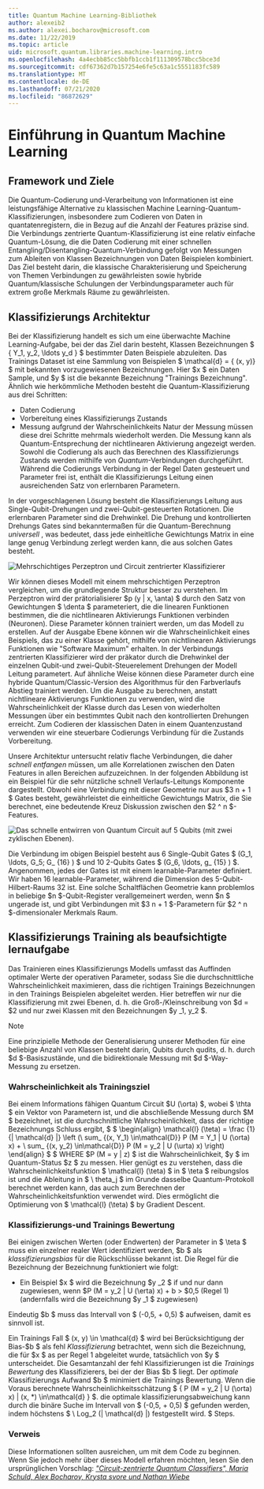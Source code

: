 ```yaml
---
title: Quantum Machine Learning-Bibliothek
author: alexeib2
ms.author: alexei.bocharov@microsoft.com
ms.date: 11/22/2019
ms.topic: article
uid: microsoft.quantum.libraries.machine-learning.intro
ms.openlocfilehash: 4a4ecbb85cc5bbfb1ccb1f111309578bcc5bce3d
ms.sourcegitcommit: cdf67362d7b157254e6fe5c63a1c5551183fc589
ms.translationtype: MT
ms.contentlocale: de-DE
ms.lasthandoff: 07/21/2020
ms.locfileid: "86872629"
---
```

# <a name="introduction-to-quantum-machine-learning"></a>Einführung in Quantum Machine Learning

## <a name="framework-and-goals"></a>Framework und Ziele

Die Quantum-Codierung und-Verarbeitung von Informationen ist eine leistungsfähige Alternative zu klassischen Machine Learning-Quantum-Klassifizierungen, insbesondere zum Codieren von Daten in quantatenregistern, die in Bezug auf die Anzahl der Features präzise sind.
Die Verbindungs zentrierte Quantum-Klassifizierung ist eine relativ einfache Quantum-Lösung, die die Daten Codierung mit einer schnellen Entangling/Disentangling-Quantum-Verbindung gefolgt von Messungen zum Ableiten von Klassen Bezeichnungen von Daten Beispielen kombiniert.
Das Ziel besteht darin, die klassische Charakterisierung und Speicherung von Themen Verbindungen zu gewährleisten sowie hybride Quantum/klassische Schulungen der Verbindungsparameter auch für extrem große Merkmals Räume zu gewährleisten.

## <a name="classifier-architecture"></a>Klassifizierungs Architektur

Bei der Klassifizierung handelt es sich um eine überwachte Machine Learning-Aufgabe, bei der das Ziel darin besteht, Klassen Bezeichnungen $ \{ Y_1, y_2, \ldots y_d \} $ bestimmter Daten Beispiele abzuleiten. Das Trainings Dataset ist eine Sammlung von Beispielen $ \mathcal{d} = \{ (x, y)} $ mit bekannten vorzugewiesenen Bezeichnungen. Hier $x $ ein Daten Sample, und $y $ ist die bekannte Bezeichnung "Trainings Bezeichnung".
Ähnlich wie herkömmliche Methoden besteht die Quantum-Klassifizierung aus drei Schritten:
- Daten Codierung
- Vorbereitung eines Klassifizierungs Zustands
- Messung aufgrund der Wahrscheinlichkeits Natur der Messung müssen diese drei Schritte mehrmals wiederholt werden. Die Messung kann als Quantum-Entsprechung der nichtlinearen Aktivierung angezeigt werden.
Sowohl die Codierung als auch das Berechnen des Klassifizierungs Zustands werden mithilfe von *Quantum*-Verbindungen durchgeführt. Während die Codierungs Verbindung in der Regel Daten gesteuert und Parameter frei ist, enthält die Klassifizierungs Leitung einen ausreichenden Satz von erlernbaren Parametern. 

In der vorgeschlagenen Lösung besteht die Klassifizierungs Leitung aus Single-Qubit-Drehungen und zwei-Qubit-gesteuerten Rotationen. Die erlernbaren Parameter sind die Drehwinkel. Die Drehung und kontrollierten Drehungs Gates sind bekanntermaßen für die Quantum-Berechnung *universell* , was bedeutet, dass jede einheitliche Gewichtungs Matrix in eine lange genug Verbindung zerlegt werden kann, die aus solchen Gates besteht.

![Mehrschichtiges Perzeptron und Circuit zentrierter Klassifizierer](~/media/DLvsQCC.png)

Wir können dieses Modell mit einem mehrschichtigen Perzeptron vergleichen, um die grundlegende Struktur besser zu verstehen. Im Perzeptron wird der prätorialisierer $p (y | x, \anta) $ durch den Satz von Gewichtungen $ \denta $ parameteriert, die die linearen Funktionen bestimmen, die die nichtlinearen Aktivierungs Funktionen verbinden (Neuronen). Diese Parameter können trainiert werden, um das Modell zu erstellen. Auf der Ausgabe Ebene können wir die Wahrscheinlichkeit eines Beispiels, das zu einer Klasse gehört, mithilfe von nichtlinearen Aktivierungs Funktionen wie "Software Maximum" erhalten. In der Verbindungs zentrierten Klassifizierer wird der präkator durch die Drehwinkel der einzelnen Qubit-und zwei-Qubit-Steuerelement Drehungen der Modell Leitung parametert. Auf ähnliche Weise können diese Parameter durch eine hybride Quantum/Classic-Version des Algorithmus für den Farbverlaufs Abstieg trainiert werden. Um die Ausgabe zu berechnen, anstatt nichtlineare Aktivierungs Funktionen zu verwenden, wird die Wahrscheinlichkeit der Klasse durch das Lesen von wiederholten Messungen über ein bestimmtes Qubit nach den kontrollierten Drehungen erreicht. Zum Codieren der klassischen Daten in einem Quantenzustand verwenden wir eine steuerbare Codierungs Verbindung für die Zustands Vorbereitung.

Unsere Architektur untersucht relativ flache Verbindungen, die daher *schnell entfangen* müssen, um alle Korrelationen zwischen den Daten Features in allen Bereichen aufzuzeichnen. In der folgenden Abbildung ist ein Beispiel für die sehr nützliche schnell Verlaufs-Leitungs Komponente dargestellt. Obwohl eine Verbindung mit dieser Geometrie nur aus $3 n + 1 $ Gates besteht, gewährleistet die einheitliche Gewichtungs Matrix, die Sie berechnet, eine bedeutende Kreuz Diskussion zwischen den $2 ^ n $-Features.

![Das schnelle entwirren von Quantum Circuit auf 5 Qubits (mit zwei zyklischen Ebenen).](~/media/5-qubit-qccc.png)

Die Verbindung im obigen Beispiel besteht aus 6 Single-Qubit Gates $ (G_1, \ldots, G_5; G_ {16} ) $ und 10 2-Qubits Gates $ (G_6, \ldots, g_ {15} ) $. Angenommen, jedes der Gates ist mit einem learnable-Parameter definiert. Wir haben 16 learnable-Parameter, während die Dimension des 5-Qubit-Hilbert-Raums 32 ist. Eine solche Schaltflächen Geometrie kann problemlos in beliebige $n $-Qubit-Register verallgemeinert werden, wenn $n $ ungerade ist, und gibt Verbindungen mit $3 n + 1 $-Parametern für $2 ^ n $-dimensionaler Merkmals Raum.

## <a name="classifier-training-as-a-supervised-learning-task"></a>Klassifizierungs Training als beaufsichtigte lernaufgabe

Das Trainieren eines Klassifizierungs Modells umfasst das Auffinden optimaler Werte der operativen Parameter, sodass Sie die durchschnittliche Wahrscheinlichkeit maximieren, dass die richtigen Trainings Bezeichnungen in den Trainings Beispielen abgeleitet werden.
Hier betreffen wir nur die Klassifizierung mit zwei Ebenen, d. h. die Groß-/Kleinschreibung von $d = $2 und nur zwei Klassen mit den Bezeichnungen $y _1, y_2 $.

> [!NOTE]
> Eine prinzipielle Methode der Generalisierung unserer Methoden für eine beliebige Anzahl von Klassen besteht darin, Qubits durch qudits, d. h. durch $d $-Basiszustände, und die bidirektionale Messung mit $d $-Way-Messung zu ersetzen.

### <a name="likelihood-as-the-training-goal"></a>Wahrscheinlichkeit als Trainingsziel

Bei einem Informations fähigen Quantum Circuit $U (\orta) $, wobei $ \thta $ ein Vektor von Parametern ist, und die abschließende Messung durch $M $ bezeichnet, ist die durchschnittliche Wahrscheinlichkeit, dass der richtige Bezeichnungs Schluss ergibt, $ $ \begin{align} \mathcal{l} (\teta) = \frac {1} {| \mathcal{d} |} \left (\ sum_ {(x, Y_1) \in\mathcal{D}} P (M = Y_1 | U (\orta) x) + \ sum_ {(x, y_2) \in\mathcal{D}} P (M = y_2 | U (\urta) x) \right) \end{align} $ $ WHERE $P (M = y | z) $ ist die Wahrscheinlichkeit, $y $ im Quantum-Status $z $ zu messen.
Hier genügt es zu verstehen, dass die Wahrscheinlichkeitsfunktion $ \mathcal{l} (\teta) $ in $ \teta $ reibungslos ist und die Ableitung in $ \ theta_j $ im Grunde dasselbe Quantum-Protokoll berechnet werden kann, das auch zum Berechnen der Wahrscheinlichkeitsfunktion verwendet wird. Dies ermöglicht die Optimierung von $ \mathcal{l} (\teta) $ by Gradient Descent.

### <a name="classifier-bias-and-training-score"></a>Klassifizierungs-und Trainings Bewertung

Bei einigen zwischen Werten (oder Endwerten) der Parameter in $ \teta $ muss ein einzelner realer Wert identifiziert werden, $b $ als *klassifizierungsbias* für die Rückschlüsse bekannt ist. Die Regel für die Bezeichnung der Bezeichnung funktioniert wie folgt: 
- Ein Beispiel $x $ wird die Bezeichnung $y _2 $ if und nur dann zugewiesen, wenn $P (M = y_2 | U (\erta) x) + b > $0,5 (Regel 1) (andernfalls wird die Bezeichnung $y _1 $ zugewiesen)

Eindeutig $b $ muss das Intervall von $ (-0,5, + 0,5) $ aufweisen, damit es sinnvoll ist.

Ein Trainings Fall $ (x, y) \in \mathcal{d} $ wird bei Berücksichtigung der Bias-$b $ als fehl *Klassifizierung* betrachtet, wenn sich die Bezeichnung, die für $x $ as per Regel 1 abgeleitet wurde, tatsächlich von $y $ unterscheidet. Die Gesamtanzahl der fehl Klassifizierungen ist die *Trainings Bewertung* des Klassifizierers, bei der der Bias $b $ liegt. Der *optimale* Klassifizierungs Aufwand $b $ minimiert die Trainings Bewertung. Wenn die Voraus berechnete Wahrscheinlichkeitsschätzung $ \{ P (M = y_2 | U (\orta) x) | (x, *) \in\mathcal{d} \} $. die optimale klassifizierungsabweichung kann durch die binäre Suche im Intervall von $ (-0,5, + 0,5) $ gefunden werden, indem höchstens $ \ Log_2 (| \mathcal{d} |) festgestellt wird. $ Steps.

### <a name="reference"></a>Verweis

Diese Informationen sollten ausreichen, um mit dem Code zu beginnen. Wenn Sie jedoch mehr über dieses Modell erfahren möchten, lesen Sie den ursprünglichen Vorschlag: [ *"Circuit-zentrierte Quantum Classifiers", Maria Schuld, Alex Bocharov, Krysta svore und Nathan Wiebe*](https://arxiv.org/abs/1804.00633)

